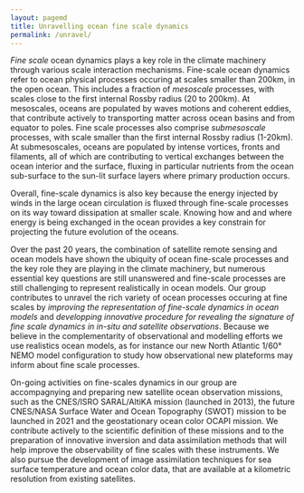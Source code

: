 ```yaml
---
layout: pagemd
title: Unravelling ocean fine scale dynamics
permalink: /unravel/
---
```




*Fine scale* ocean dynamics plays a key role in the climate machinery through various scale interaction mechanisms. Fine-scale ocean dynamics refer to ocean physical processes occuring at scales smaller than 200km, in the open ocean. This includes a fraction of *mesoscale* processes, with scales close to the first internal Rossby radius (20 to 200km). At mesoscales, oceans are populated by waves motions and coherent eddies, that contribute actively to transporting matter across ocean basins and from equator to poles. Fine scale processes also comprise *submesoscale* processes, with scale smaller than the first internal Rossby radius (1-20km). At submesoscales, oceans are populated by intense vortices, fronts and filaments, all of which are contributing to vertical exchanges between the ocean interior and the surface, fluxing in particular nutrients from the ocean sub-surface to the sun-lit surface layers where primary production occurs. 

Overall, fine-scale dynamics is also key because the energy injected by winds in the large ocean circulation is fluxed through fine-scale processes on its way toward dissipation at smaller scale. Knowing how and and where energy is being exchanged in the ocean provides a key constrain for projecting the future evolution of the oceans. 

Over the past 20 years, the combination of satellite remote sensing and ocean models have shown the ubiquity of ocean fine-scale processes and the key role they are playing in the climate machinery, but numerous essential key questions are still unanswered and fine-scale processes are still challenging to represent realistically in ocean models. Our group contributes to unravel the rich variety of ocean processes occuring at fine scales by *improving the representation of fine-scale dynamics in ocean models* and *developping innovative procedure for revealing the signature of fine scale dynamics in in-situ and satellite observations*. Because we believe in the complementarity of observational and modelling efforts we use realistics ocean models, as for instance our new North Atlantic 1/60° NEMO model configuration to study how observational new plateforms may inform about fine scale processes. 


On-going activities on fine-scales dynamics in our group are accompagnying and preparing new satellite ocean observation missions, such as the CNES/ISRO SARAL/AltiKA mission (launched in 2013), the future CNES/NASA Surface Water and Ocean Topography (SWOT) mission to be launched in 2021 and the geostationary ocean color OCAPI mission. We contribute actively to the scientific definition of these missions and to the preparation of innovative inversion and data assimilation methods that will help improve the observability of fine scales with these instruments. We also pursue the development of image assimilation techniques for sea surface temperature and ocean color data, that are available at a kilometric resolution from existing satellites.


